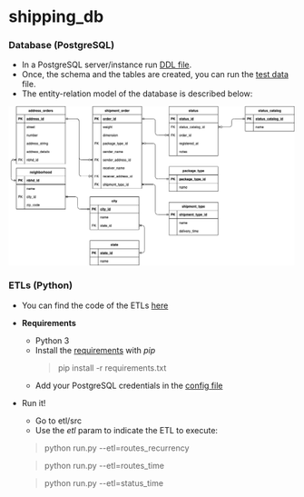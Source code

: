 # shipping_db
### Database (PostgreSQL) 

- In a PostgreSQL server/instance run [DDL file](https://github.com/JordyVargas93/shipping_db/blob/main/database-model/shipping_db_ddl.sql). 
- Once, the schema and the tables are created, you can run the [test data](https://github.com/JordyVargas93/shipping_db/blob/main/database-model/test_data.sql) file.
- The entity-relation model of the database is described below:



![](database-model/er_diagram.png)

### ETLs (Python)

- You can find the code of the ETLs [here](https://github.com/JordyVargas93/shipping_db/tree/main/etl)
- **Requirements**
  - Python 3
  - Install the [requirements](https://github.com/JordyVargas93/shipping_db/blob/main/etl/requirements.txt) with *pip*
    > pip install -r requirements.txt
  - Add your PostgreSQL credentials in the [config file](https://github.com/JordyVargas93/shipping_db/blob/main/etl/config/psql.ini)
- Run it!
  - Go to etl/src
  - Use the *etl* param to indicate the ETL to execute:
  > python run.py --etl=routes_recurrency
  
  > python run.py --etl=routes_time
  
  > python run.py --etl=status_time
